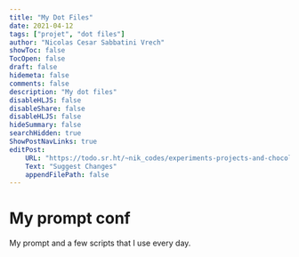 ```yaml
---
title: "My Dot Files"
date: 2021-04-12
tags: ["projet", "dot files"]
author: "Nicolas Cesar Sabbatini Vrech"
showToc: false
TocOpen: false
draft: false
hidemeta: false 
comments: false
description: "My dot files"
disableHLJS: false
disableShare: false
disableHLJS: false
hideSummary: false
searchHidden: true
ShowPostNavLinks: true
editPost:
    URL: "https://todo.sr.ht/~nik_codes/experiments-projects-and-chocolate"
    Text: "Suggest Changes"
    appendFilePath: false
---
```

# My prompt conf
My prompt and a few scripts that I use every day.
